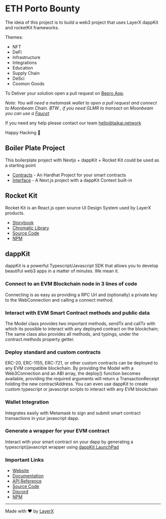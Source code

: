 # ETH Porto Bounty

The ideia of this project is to build a web3 project that uses LayerX dappKit and rocketKit frameworks.

Themes: 

- NFT 
- DeFi 
- Infrastructure 
- Integrations 
- Education 
- Supply Chain 
- DeSci
- Coomon Goods

To Deliver your solution open a pull request on [Bepro App](https://app.bepro.network). 

*Note: You will need a metamask wallet to open a pull request and connect to Moonbeam Chain. BTW , if you need GLMR to transact on Moonbeam you can use a [Faucet](https://glmr.supply/)*

If you need any help please contact our team hello@taikai.network

Happy Hacking 🎯

## Boiler Plate Project
This boilerplate project with  Nextjs + dappKit + Rocket Kit could be used as a starting point

-  [Contracts](./contracts/README.md) - An Hardhat Project for your smart contracts
-  [Interface](./frontend/README.md) - A Next.js project with a dappKit Context built-in 

## Rocket Kit 
Rocket Kit is an React.js open source UI Design System used by LayerX products.

* [Storybook](https://main--600c295ccb36300021e7d82f.chromatic.com/)
* [Chromatic Library](https://www.chromatic.com/library?appId=600c295ccb36300021e7d82f&branch=main)
* [Source Code](https://github.com/taikai/rocket-kit)
* [NPM](https://www.npmjs.com/package/@taikai/rocket-kit)

## dappKit 

dappKit is a powerful Typescript/Javascript SDK that allows you to develop beautiful web3 apps in a matter of minutes. We mean it.

### Connect to an EVM Blockchain node in 3 lines of code
Connecting is as easy as providing a RPC Url and (optionally) a private key to the WebConnection and calling a connect method.

### Interact with EVM Smart Contract methods and public data
The Model class provides two important methods, sendTx and callTx with which its possible to interact with any deployed contract on the blockchain; The same class also provides all methods, and typings, under the contract.methods property getter.

### Deploy standard and custom contracts
ERC-20, ERC-1155, ERC-721, or other custom contracts can be deployed to any EVM compatible blockchain. By providing the Model with a Web3Connection and an ABI array, the deploy() function becomes available, providing the required arguments will return a TransactionReceipt holding the new contractAddress. You can even use dappKit to create custom typescript or javascript scripts to interact with any EVM blockchain

### Wallet Integration
Integrates easily with Metamask to sign and submit smart contract transactions in your javascript dapp.

### Generate a wrapper for your EVM contract
Interact with your smart contract on your dapp by generating a typescript/javascript wrapper using [dappKit LaunchPad](https://github.com/taikai/dappkit-launchpad)

### Important Links

* [Website](https://dappkit.dev/)
* [Documentation](https://docs.dappkit.dev/start-building)
* [API Reference](https://sdk.dappkit.dev/)
* [Source Code](https://github.com/taikai/dappkit)
* [Discord](https://discord.gg/layerx)
* [NPM](https://www.npmjs.com/package/@taikai/dappkit)

-----

Made with ❤️ by [LayerX](https://layerx.xyz)
